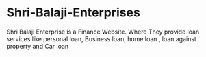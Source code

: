 # Shri-Balaji-Enterprises
Shri Balaji Enterprise is a Finance Website. Where They provide loan services like personal loan, Business loan, home loan , loan against property and Car loan
